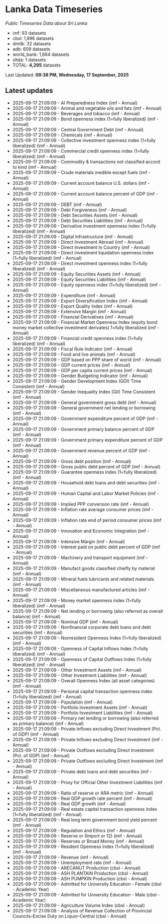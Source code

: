 # Lanka Data Timeseries
*Public Timeseries Data about Sri Lanka*

* imf: 93 datasets
* cbsl: 1,896 datasets
* dmtlk: 32 datasets
* adb: 609 datasets
* world_bank: 1,664 datasets
* sltda: 1 datasets
* TOTAL: **4,295** datasets

Last Updated: **09:38 PM, Wednesday, 17 September, 2025**

## Latest updates

* 2025-09-17 21:09:09 - AI Preparedness Index (imf - Annual)
* 2025-09-17 21:09:09 - Animal and vegetable oils and fats (imf - Annual)
* 2025-09-17 21:09:09 - Beverages and tobacco (imf - Annual)
* 2025-09-17 21:09:09 - Bond openness index (1=fully liberalized) (imf - Annual)
* 2025-09-17 21:09:09 - Central Government Debt (imf - Annual)
* 2025-09-17 21:09:09 - Chemicals (imf - Annual)
* 2025-09-17 21:09:09 - Collective investment openness index (1=fully liberalized) (imf - Annual)
* 2025-09-17 21:09:09 - Commercial credit openness index (1=fully liberalized) (imf - Annual)
* 2025-09-17 21:09:09 - Commodity & transactions not classified accord to kind (imf - Annual)
* 2025-09-17 21:09:09 - Crude materials inedible except fuels (imf - Annual)
* 2025-09-17 21:09:09 - Current account balance U.S. dollars (imf - Annual)
* 2025-09-17 21:09:09 - Current account balance percent of GDP (imf - Annual)
* 2025-09-17 21:09:09 - DEBT (imf - Annual)
* 2025-09-17 21:09:09 - Debt Forgiveness (imf - Annual)
* 2025-09-17 21:09:09 - Debt Securities Assets (imf - Annual)
* 2025-09-17 21:09:09 - Debt Securities Liabilities (imf - Annual)
* 2025-09-17 21:09:09 - Derivative investment openness index (1=fully liberalized) (imf - Annual)
* 2025-09-17 21:09:09 - Digital Infrastructure (imf - Annual)
* 2025-09-17 21:09:09 - Direct Investment Abroad (imf - Annual)
* 2025-09-17 21:09:09 - Direct Investment In Country (imf - Annual)
* 2025-09-17 21:09:09 - Direct investment liquidation openness index (1=fully liberalized) (imf - Annual)
* 2025-09-17 21:09:09 - Direct investment openness index (1=fully liberalized) (imf - Annual)
* 2025-09-17 21:09:09 - Equity Securities Assets (imf - Annual)
* 2025-09-17 21:09:09 - Equity Securities Liabilities (imf - Annual)
* 2025-09-17 21:09:09 - Equity openness index (1=fully liberalized) (imf - Annual)
* 2025-09-17 21:09:09 - Expenditure (imf - Annual)
* 2025-09-17 21:09:09 - Export Diversification Index (imf - Annual)
* 2025-09-17 21:09:09 - Export Quality Index (imf - Annual)
* 2025-09-17 21:09:09 - Extensive Margin (imf - Annual)
* 2025-09-17 21:09:09 - Financial Derivatives (imf - Annual)
* 2025-09-17 21:09:09 - Financial Market Openness Index (equity bond money market collective investment derivates) 1=fully liberalized (imf - Annual)
* 2025-09-17 21:09:09 - Financial credit openness index (1=fully liberalized) (imf - Annual)
* 2025-09-17 21:09:09 - Fiscal Rule Indicator (imf - Annual)
* 2025-09-17 21:09:09 - Food and live animals (imf - Annual)
* 2025-09-17 21:09:09 - GDP based on PPP share of world (imf - Annual)
* 2025-09-17 21:09:09 - GDP current prices (imf - Annual)
* 2025-09-17 21:09:09 - GDP per capita current prices (imf - Annual)
* 2025-09-17 21:09:09 - Gender Budgeting Indicator (imf - Annual)
* 2025-09-17 21:09:09 - Gender Development Index (GDI) Time Consistent (imf - Annual)
* 2025-09-17 21:09:09 - Gender Inequality Index (GII) Time Consistent (imf - Annual)
* 2025-09-17 21:09:09 - General government gross debt (imf - Annual)
* 2025-09-17 21:09:09 - General government net lending or borrowing (imf - Annual)
* 2025-09-17 21:09:09 - Government expenditure percent of GDP (imf - Annual)
* 2025-09-17 21:09:09 - Government primary balance percent of GDP (imf - Annual)
* 2025-09-17 21:09:09 - Government primary expenditure percent of GDP (imf - Annual)
* 2025-09-17 21:09:09 - Government revenue percent of GDP (imf - Annual)
* 2025-09-17 21:09:09 - Gross debt position (imf - Annual)
* 2025-09-17 21:09:09 - Gross public debt percent of GDP (imf - Annual)
* 2025-09-17 21:09:09 - Guarantee openness index (1=fully liberalized) (imf - Annual)
* 2025-09-17 21:09:09 - Household debt loans and debt securities (imf - Annual)
* 2025-09-17 21:09:09 - Human Capital and Labor Market Policies (imf - Annual)
* 2025-09-17 21:09:09 - Implied PPP conversion rate (imf - Annual)
* 2025-09-17 21:09:09 - Inflation rate average consumer prices (imf - Annual)
* 2025-09-17 21:09:09 - Inflation rate end of period consumer prices (imf - Annual)
* 2025-09-17 21:09:09 - Innovation and Economic Integration (imf - Annual)
* 2025-09-17 21:09:09 - Intensive Margin (imf - Annual)
* 2025-09-17 21:09:09 - Interest paid on public debt percent of GDP (imf - Annual)
* 2025-09-17 21:09:09 - Machinery and transport equipment (imf - Annual)
* 2025-09-17 21:09:09 - Manufact goods classified chiefly by material (imf - Annual)
* 2025-09-17 21:09:09 - Mineral fuels lubricants and related materials (imf - Annual)
* 2025-09-17 21:09:09 - Miscellaneous manufactured articles (imf - Annual)
* 2025-09-17 21:09:09 - Money market openness index (1=fully liberalized) (imf - Annual)
* 2025-09-17 21:09:09 - Net lending or borrowing (also referred as overall balance) (imf - Annual)
* 2025-09-17 21:09:09 - Nominal GDP (imf - Annual)
* 2025-09-17 21:09:09 - Nonfinancial corporate debt loans and debt securities (imf - Annual)
* 2025-09-17 21:09:09 - Nonresident Openness Index (1=fully liberalized) (imf - Annual)
* 2025-09-17 21:09:09 - Openness of Capital Inflows Index (1=fully liberalized) (imf - Annual)
* 2025-09-17 21:09:09 - Openness of Capital Outflows Index (1=fully liberalized) (imf - Annual)
* 2025-09-17 21:09:09 - Other Investment Assets (imf - Annual)
* 2025-09-17 21:09:09 - Other Investment Liabilities (imf - Annual)
* 2025-09-17 21:09:09 - Overall Openness Index (all asset categories) (imf - Annual)
* 2025-09-17 21:09:09 - Personal capital transaction openness index (1=fully liberalized) (imf - Annual)
* 2025-09-17 21:09:09 - Population (imf - Annual)
* 2025-09-17 21:09:09 - Portfolio Investment Assets (imf - Annual)
* 2025-09-17 21:09:09 - Portfolio Investment Liabilities (imf - Annual)
* 2025-09-17 21:09:09 - Primary net lending or borrowing (also referred as primary balance) (imf - Annual)
* 2025-09-17 21:09:09 - Private Inflows excluding Direct Investment (Pct. of GDP) (imf - Annual)
* 2025-09-17 21:09:09 - Private Inflows excluding Direct Investment (imf - Annual)
* 2025-09-17 21:09:09 - Private Outflows excluding Direct Investment (Pct. of GDP) (imf - Annual)
* 2025-09-17 21:09:09 - Private Outflows excluding Direct Investment (imf - Annual)
* 2025-09-17 21:09:09 - Private debt loans and debt securities (imf - Annual)
* 2025-09-17 21:09:09 - Proxy for Official Other Investment Liabilities (imf - Annual)
* 2025-09-17 21:09:09 - Ratio of reserve or ARA metric (imf - Annual)
* 2025-09-17 21:09:09 - Real GDP growth rate percent (imf - Annual)
* 2025-09-17 21:09:09 - Real GDP growth (imf - Annual)
* 2025-09-17 21:09:09 - Real estate capital transaction openness index (1=fully liberalized) (imf - Annual)
* 2025-09-17 21:09:09 - Real long term government bond yield percent (imf - Annual)
* 2025-09-17 21:09:09 - Regulation and Ethics (imf - Annual)
* 2025-09-17 21:09:09 - Reserve or (Import or 12) (imf - Annual)
* 2025-09-17 21:09:09 - Reserves or Broad Money (imf - Annual)
* 2025-09-17 21:09:09 - Resident Openness Index (1=fully liberalized) (imf - Annual)
* 2025-09-17 21:09:09 - Revenue (imf - Annual)
* 2025-09-17 21:09:09 - Unemployment rate (imf - Annual)
* 2025-09-17 21:09:09 - ARECANUT Production (cbsl - Annual)
* 2025-09-17 21:09:09 - ASH PLANTAIN Production (cbsl - Annual)
* 2025-09-17 21:09:09 - ASH PUMPKIN Production (cbsl - Annual)
* 2025-09-17 21:09:09 - Admitted for University Education - Female (cbsl - Academic Year)
* 2025-09-17 21:09:09 - Admitted for University Education - Male (cbsl - Academic Year)
* 2025-09-17 21:09:09 - Agriculture Volume Index (cbsl - Annual)
* 2025-09-17 21:09:09 - Analysis of Revenue Collection of Provincial Councils-Excise Duty on Liquor-Central (cbsl - Annual)